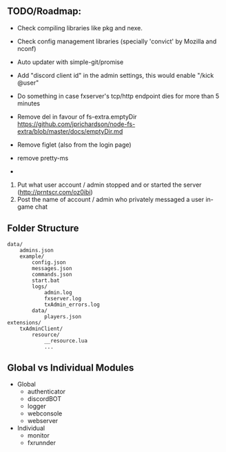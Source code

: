 ## TODO/Roadmap:
- Check compiling libraries like pkg and nexe.
- Check config management libraries (specially 'convict' by Mozilla and nconf)
- Auto updater with simple-git/promise
- Add "discord client id" in the admin settings, this would enable "/kick @user"
- Do something in case fxserver's tcp/http endpoint dies for more than 5 minutes



- Remove del in favour of fs-extra.emptyDir https://github.com/jprichardson/node-fs-extra/blob/master/docs/emptyDir.md
- Remove figlet (also from the login page)
- remove pretty-ms
- 

1) Put what user account / admin stopped and or started the server (http://prntscr.com/oz0ibi)
2) Post the name of account / admin who privately messaged a user in-game chat

## Folder Structure
    data/
        admins.json
        example/
            config.json
            messages.json
            commands.json
            start.bat
            logs/
                admin.log
                fxserver.log
                txAdmin_errors.log
            data/
                players.json
    extensions/
        txAdminClient/
            resource/
                __resource.lua
                ...


## Global vs Individual Modules
- Global
    - authenticator
    - discordBOT
    - logger
    - webconsole
    - webserver
- Individual
    - monitor
    - fxrunnder
